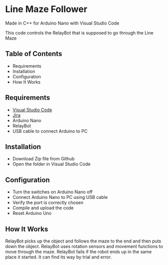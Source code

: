 # Line Maze Follower

Made in C++ for Arduino Nano with Visual Studio Code

This code controls the RelayBot that is supposed to go through the Line Maze

## Table of Contents
- Requirements
- Installation
- Configuration
- How It Works

## Requirements
- [Visual Studio Code](https://code.visualstudio.com/download)
- [Jira](https://adamskijj.atlassian.net/jira/your-work)
- Arduino Nano
- RelayBot
- USB cable to connect Arduino to PC

## Installation
- Download Zip file from Github
- Open the folder in Visual Studio Code

## Configuration
- Turn the switches on Arduino Nano off
- Connect Arduino Nano to PC using USB cable
- Verify the port is correctly chosen
- Compile and upload the code
- Reset Arduino Uno

## How It Works
RelayBot picks up the object and follows the maze to the end and then puts down the object. RelayBot uses rotation sensors and movement functions to move through the maze. RelayBot fails if the robot ends up in the same place it started. It can find its way by trial and error.